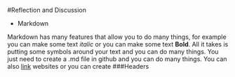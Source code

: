 #Reflection and Discussion
- Markdown

Markdown has many features that allow you to do many things, for example you can make some text *italic* or you can make some text **Bold**. All it takes is putting some symbols around your text and you can do many things. You just need to create a .md file in github and you can do many things. You can also [link](https://www.youtube.com/watch?v=dQw4w9WgXcQ) websites or you can create
###Headers
